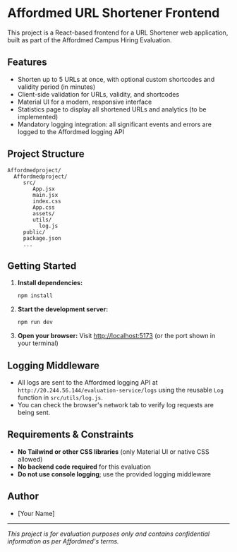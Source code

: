
# Affordmed URL Shortener Frontend

This project is a React-based frontend for a URL Shortener web application, built as part of the Affordmed Campus Hiring Evaluation.

## Features
- Shorten up to 5 URLs at once, with optional custom shortcodes and validity period (in minutes)
- Client-side validation for URLs, validity, and shortcodes
- Material UI for a modern, responsive interface
- Statistics page to display all shortened URLs and analytics (to be implemented)
- Mandatory logging integration: all significant events and errors are logged to the Affordmed logging API

## Project Structure
```
Affordmedproject/
  Affordmedproject/
	 src/
		App.jsx
		main.jsx
		index.css
		App.css
		assets/
		utils/
		  log.js
	 public/
	 package.json
	 ...
```

## Getting Started
1. **Install dependencies:**
	```sh
	npm install
	```
2. **Start the development server:**
	```sh
	npm run dev
	```
3. **Open your browser:**
	Visit [http://localhost:5173](http://localhost:5173) (or the port shown in your terminal)

## Logging Middleware
- All logs are sent to the Affordmed logging API at `http://20.244.56.144/evaluation-service/logs` using the reusable `Log` function in `src/utils/log.js`.
- You can check the browser's network tab to verify log requests are being sent.

## Requirements & Constraints
- **No Tailwind or other CSS libraries** (only Material UI or native CSS allowed)
- **No backend code required** for this evaluation
- **Do not use console logging**; use the provided logging middleware

## Author
- [Your Name]

---

*This project is for evaluation purposes only and contains confidential information as per Affordmed's terms.*
